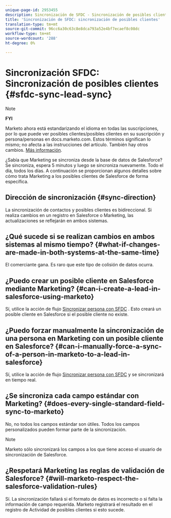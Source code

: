 ```yaml
---
unique-page-id: 2953455
description: Sincronización de SFDC - Sincronización de posibles clientes - Documentos de marketing - Documentación del producto
title: 'Sincronización de SFDC: sincronización de posibles clientes'
translation-type: tm+mt
source-git-commit: 96cc6a30c63c8e8dca793a52e4bf7ecaef8c08dc
workflow-type: tm+mt
source-wordcount: '288'
ht-degree: 0%

---
```



# Sincronización SFDC: Sincronización de posibles clientes {#sfdc-sync-lead-sync}

>[!NOTE]
>
>**FYI**
>
>Marketo ahora está estandarizando el idioma en todas las suscripciones, por lo que puede ver posibles clientes/posibles clientes en su suscripción y persona/personas en docs.marketo.com. Estos términos significan lo mismo; no afecta a las instrucciones del artículo. También hay otros cambios. [Más información](http://docs.marketo.com/display/DOCS/Updates+to+Marketo+Terminology).

¿Sabía que Marketing se sincroniza desde la base de datos de Salesforce? Se sincroniza, espera 5 minutos y luego se sincroniza nuevamente. Todo el día, todos los días. A continuación se proporcionan algunos detalles sobre cómo trata Marketing a los posibles clientes de Salesforce de forma específica.

## Dirección de sincronización {#sync-direction}

La sincronización de contactos y posibles clientes es bidireccional. Si realiza cambios en un registro en Salesforce o Marketing, las actualizaciones se reflejarán en ambos sistemas.

## ¿Qué sucede si se realizan cambios en ambos sistemas al mismo tiempo? {#what-if-changes-are-made-in-both-systems-at-the-same-time}

El comerciante gana. Es raro que este tipo de colisión de datos ocurra.

## ¿Puedo crear un posible cliente en Salesforce mediante Marketing? {#can-i-create-a-lead-in-salesforce-using-marketo}

Sí, utilice la acción de flujo [Sincronizar persona con SFDC](../../../../product-docs/core-marketo-concepts/smart-campaigns/salesforce-flow-actions/sync-person-to-sfdc.md) . Esto creará un posible cliente en Salesforce si el posible cliente no existe.

## ¿Puedo forzar manualmente la sincronización de una persona en Marketing con un posible cliente en Salesforce? {#can-i-manually-force-a-sync-of-a-person-in-marketo-to-a-lead-in-salesforce}

Sí, utilice la acción de flujo [Sincronizar persona con SFDC](../../../../product-docs/core-marketo-concepts/smart-campaigns/salesforce-flow-actions/sync-person-to-sfdc.md) y se sincronizará en tiempo real.

## ¿Se sincroniza cada campo estándar con Marketing? {#does-every-single-standard-field-sync-to-marketo}

No, no todos los campos estándar son útiles. Todos los campos personalizados pueden formar parte de la sincronización.

>[!NOTE]
>
>Marketo sólo sincronizará los campos a los que tiene acceso el usuario de sincronización de Salesforce.

## ¿Respetará Marketing las reglas de validación de Salesforce? {#will-marketo-respect-the-salesforce-validation-rules}

Sí. La sincronización fallará si el formato de datos es incorrecto o si falta la información de campo requerida. Marketo registrará el resultado en el registro de Actividad de posibles clientes si esto sucede.
